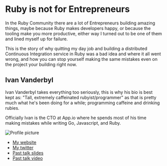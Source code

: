 # Ruby is not for Entrepreneurs

In the Ruby Community there are a lot of Entrepreneurs building amazing things, maybe because Ruby makes developers happy, or because the tooling make you more productive, either way I turned out to be one of them and lined myself up for failure.

This is the story of why quitting my day job and building a distributed Continuous
Integration service in Ruby was a bad idea and where it all went wrong, and how you can stop yourself making the same mistakes even on the project your building right now.

## Ivan Vanderbyl

Ivan Vanderbyl takes everything too seriously, this is why his bio is best kept as: "Tall, extremely caffeinated rubyist/programmer" as that is pretty much what he's been doing for a while; programming caffeine and drinking rubies.

Officially Ivan is the CTO at App.io where he spends most of his time making mistakes while writing Go, Javascript, and Ruby.


![Profile picture](https://raw.github.com/ivanvanderbyl/rubyconfau-2014-cfp/master/talk-ivanvanderbyl_ruby_is_not_for_entrepreneurs/profile_picture.jpg)

- [My website](http://ivanvanderbyl.com)
- [My twitter](https://twitter.com/ivanvanderbyl)
- [Past talk slides](https://speakerdeck.com/ivanvanderbyl)
- [Past talk video](https://vimeo.com/55489292)
